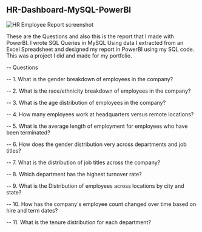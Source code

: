 ## HR-Dashboard-MySQL-PowerBI
![HR Employee Report screenshot](https://github.com/buckmn0333/Database_Management-Portfolio/assets/117545217/8bb56b3b-3c9c-479e-8bc6-9a442c49a808)

These are the Questions and also this is the report that I made with PowerBI. I wrote SQL Queries in MySQL Using data I extracted from an Excel Spreadsheet and designed my report in PowerBI using my SQL code. This was a project I did and made for my portfolio.

-- Questions

-- 1. What is the gender breakdown of employees in the company?

-- 2. What is the race/ethnicity breakdown of employees in the company?

-- 3. What is the age distribution of employees in the company?

-- 4. How many employees work at headquarters versus remote locations?

-- 5. What is the average length of employment for employees who have been terminated?

-- 6. How does the gender distribution very across departments and job titles?

-- 7. What is the distribution of job titles across the company?

-- 8. Which department has the highest turnover rate?

-- 9. What is the Distribution of employees across locations by city and state? 

-- 10. How has the company's employee count changed over time based on hire and term dates?

-- 11. What is the tenure distribution for each department?
